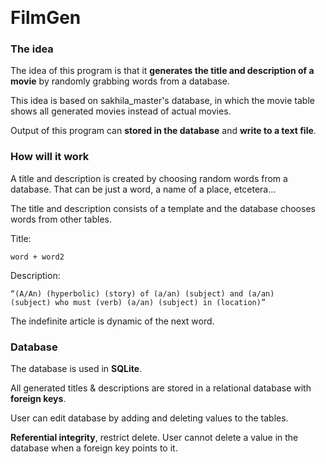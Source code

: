  <h1>FilmGen</h1>

<h3>The idea</h3>

The idea of this program is that it <strong>generates the title and description of a movie</strong> by randomly grabbing words from a database.

This idea is based on sakhila_master's database, in which the movie table shows all generated movies instead of actual movies.

Output of this program can <strong>stored in the database</strong> and <strong>write to a text file</strong>.

<h3>How will it work</h3>

A title and description is created by choosing random words from a database. That can be just a word, a name of a place, etcetera…

The title and description consists of a template and the database chooses words from other tables.

Title:

<code>word + word2</code>

Description:

<code>“(A/An) (hyperbolic) (story) of (a/an) (subject) and (a/an) (subject) who must (verb) (a/an) (subject) in (location)” </code>

The indefinite article is dynamic of the next word. 

<h3>Database</h3>

The database is used in <strong>SQLite</strong>.

All generated titles & descriptions are stored in a relational database with <strong>foreign keys</strong>.

User can edit database by adding and deleting values to the tables.

<strong>Referential integrity</strong>, restrict delete. User cannot delete a value in the database when a foreign key points to it.

